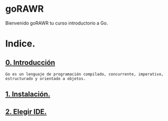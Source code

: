# goRAWR

Bienvenido goRAWR tu curso introductorio a Go.

# Indice.
## [0. Introducción](0_Introducción#0-introdición)
    Go es un lenguaje de programación compilado, concurrente, imperativo, estructurado y orientado a objetos.

## [1. Instalación.](1_Instalación#1-instalación)

## [2. Elegir IDE.](2_elegit_IDE_y_terminal#2-elegir-ide-y-terminal)
